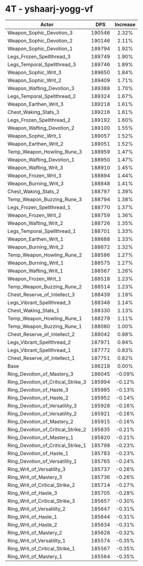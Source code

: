 # 4T - yshaarj-yogg-vf
| Actor | DPS | Increase |
|---|:---:|:---:|
|Weapon_Sophic_Devotion_3|190546|2.32%|
|Weapon_Sophic_Devotion_2|190146|2.11%|
|Weapon_Sophic_Devotion_1|189794|1.92%|
|Legs_Frozen_Spellthread_3|189749|1.90%|
|Legs_Temporal_Spellthread_3|189746|1.89%|
|Weapon_Sophic_Writ_3|189650|1.84%|
|Weapon_Sophic_Writ_2|189409|1.71%|
|Weapon_Wafting_Devotion_3|189388|1.70%|
|Legs_Temporal_Spellthread_2|189324|1.67%|
|Weapon_Earthen_Writ_3|189218|1.61%|
|Chest_Waking_Stats_3|189216|1.61%|
|Legs_Frozen_Spellthread_2|189192|1.60%|
|Weapon_Wafting_Devotion_2|189100|1.55%|
|Weapon_Sophic_Writ_1|189057|1.52%|
|Weapon_Earthen_Writ_2|189051|1.52%|
|Temp_Weapon_Howling_Rune_3|188959|1.47%|
|Weapon_Wafting_Devotion_1|188950|1.47%|
|Weapon_Wafting_Writ_3|188910|1.45%|
|Weapon_Frozen_Writ_3|188894|1.44%|
|Weapon_Burning_Writ_3|188848|1.41%|
|Chest_Waking_Stats_2|188797|1.39%|
|Temp_Weapon_Buzzing_Rune_3|188794|1.38%|
|Legs_Frozen_Spellthread_1|188770|1.37%|
|Weapon_Frozen_Writ_2|188759|1.36%|
|Weapon_Wafting_Writ_2|188726|1.35%|
|Legs_Temporal_Spellthread_1|188701|1.33%|
|Weapon_Earthen_Writ_1|188688|1.33%|
|Weapon_Burning_Writ_2|188672|1.32%|
|Temp_Weapon_Howling_Rune_2|188586|1.27%|
|Weapon_Burning_Writ_1|188575|1.27%|
|Weapon_Wafting_Writ_1|188567|1.26%|
|Weapon_Frozen_Writ_1|188518|1.23%|
|Temp_Weapon_Buzzing_Rune_2|188514|1.23%|
|Chest_Reserve_of_Intellect_3|188439|1.19%|
|Legs_Vibrant_Spellthread_3|188348|1.14%|
|Chest_Waking_Stats_1|188330|1.13%|
|Temp_Weapon_Howling_Rune_1|188279|1.11%|
|Temp_Weapon_Buzzing_Rune_1|188080|1.00%|
|Chest_Reserve_of_Intellect_2|188042|0.98%|
|Legs_Vibrant_Spellthread_2|187971|0.94%|
|Legs_Vibrant_Spellthread_1|187772|0.83%|
|Chest_Reserve_of_Intellect_1|187751|0.82%|
|Base|186218|0.00%|
|Ring_Devotion_of_Mastery_3|186045|-0.09%|
|Ring_Devotion_of_Critical_Strike_3|185994|-0.12%|
|Ring_Devotion_of_Haste_3|185985|-0.13%|
|Ring_Devotion_of_Haste_2|185952|-0.14%|
|Ring_Devotion_of_Versatility_3|185928|-0.16%|
|Ring_Devotion_of_Versatility_2|185921|-0.16%|
|Ring_Devotion_of_Mastery_2|185915|-0.16%|
|Ring_Devotion_of_Critical_Strike_2|185835|-0.21%|
|Ring_Devotion_of_Mastery_1|185820|-0.21%|
|Ring_Devotion_of_Critical_Strike_1|185798|-0.23%|
|Ring_Devotion_of_Haste_1|185783|-0.23%|
|Ring_Devotion_of_Versatility_1|185765|-0.24%|
|Ring_Writ_of_Versatility_3|185737|-0.26%|
|Ring_Writ_of_Mastery_3|185736|-0.26%|
|Ring_Writ_of_Critical_Strike_2|185714|-0.27%|
|Ring_Writ_of_Haste_3|185705|-0.28%|
|Ring_Writ_of_Critical_Strike_3|185657|-0.30%|
|Ring_Writ_of_Versatility_2|185647|-0.31%|
|Ring_Writ_of_Haste_1|185644|-0.31%|
|Ring_Writ_of_Haste_2|185634|-0.31%|
|Ring_Writ_of_Mastery_2|185628|-0.32%|
|Ring_Writ_of_Versatility_1|185574|-0.35%|
|Ring_Writ_of_Critical_Strike_1|185567|-0.35%|
|Ring_Writ_of_Mastery_1|185564|-0.35%|
